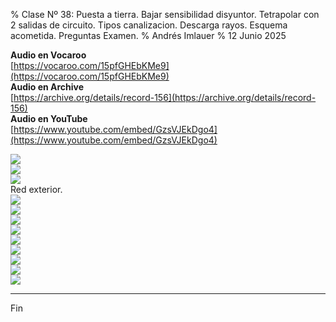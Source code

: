 % Clase Nº 38: Puesta a tierra. Bajar sensibilidad disyuntor. Tetrapolar con 2 salidas de circuito. Tipos canalizacion. Descarga rayos. Esquema acometida. Preguntas Examen.
% Andrés Imlauer
% 12 Junio 2025

**Audio en Vocaroo**   
[https://vocaroo.com/15pfGHEbKMe9](https://vocaroo.com/15pfGHEbKMe9)   
**Audio en Archive**   
[https://archive.org/details/record-156](https://archive.org/details/record-156)   
**Audio en YouTube**   
[https://www.youtube.com/embed/GzsVJEkDgo4](https://www.youtube.com/embed/GzsVJEkDgo4)   
   
![](https://blogger.googleusercontent.com/img/b/R29vZ2xl/AVvXsEgwD9LkOquMJUJUiW8P6CkfK7FuxizxoAG0iNEYJpAqJChC_ZyaOBNK34ZOWgxf-deYdzB8Od0xmiu5jgK8L9pI86F-Xy3DXoRFDJv5WyizeWp_b24x6WSn9DeyizRToDgeiHm6mAc-VwmpgSQY8igeKd53XWtonpX6zwE8DfdR_N3N_OZGr6Ju1mBSmXs/s4160/IMG_20250611_183019653.jpg)   
![](https://blogger.googleusercontent.com/img/b/R29vZ2xl/AVvXsEhCCGLEybFmFEpxrvniGZ-039a75o9dk2IG83pPowgBG5hmf4nhRC3ch9Pkc2Xgh3zR_iFETc5p0V2L0lK14ssv3gMaFE9XV9mAuABvt8vZmVe32uE0JH6hT9IX6rao7mtBj_ntMRxd7lTo5390aGO0jZKe_LDcDbPCTiOUqDqtMKpEnTjq8-0tQ8zoSUI/s4160/IMG_20250611_183022961.jpg)   
![](https://blogger.googleusercontent.com/img/b/R29vZ2xl/AVvXsEgiaaLPkcmFq-dgub6ndt2kHOThUZuTKsQQCgJ0mbcCuyypFLr7v_7nFcScZEE39K__A1zVB8v0wB5e06xH_ZLpq1psg0_ydpNUK1c3_o1brtYO8pD9SL7AypWT7nyMCEaGOyVekD2IVkvbulCAkvFHPahZCaLxB47TIuYHnbFYsoqv_oiFJDf6GAQwY3s/s4160/IMG_20250612_012832341.jpg)   
Red exterior.   
![](https://blogger.googleusercontent.com/img/b/R29vZ2xl/AVvXsEgceoFvlQJvsHrF0RO9AMUEttl3GGucIt0aCpsmROk-L-T572Mopn0MEvWDm1mXPRpZbq8YsaEmJCSUGkX5-INVITyS2nRCH8CHCgt3qovjgOlV__qz0765aEbgGCFTcNL6uKxYopsqqMrQUO0nhxoKVRN9Cuka09O6ZLQfTMrkJrmMSZ7kDDAdX3usA-4/s4160/IMG_20250612_012840618.jpg)   
![](https://blogger.googleusercontent.com/img/b/R29vZ2xl/AVvXsEgDzzb-320YkAQSrCpL2tU4M1de4qjqm7t5U6MsIKtAFpKVhqLOJkj3xVN-XHXEc2UAK7lbgP2c5snPORq7A1oJ4oBCNpIhyndN7i1hj_WTteqhz9G-vQ-7ZoUug9ZW_B2p6eX0X8DXUza8PWUR6vdalyTAfB22tS9aGdd4ILd4vjBcCicSLq7sB5C60oQ/s4160/IMG_20250612_012851158.jpg)   
![](https://blogger.googleusercontent.com/img/b/R29vZ2xl/AVvXsEjG-oPb1GZve23UMkwnQvGtX9JoBp0-e-ZYrzWLiKj68j7ZJkr5H7unrc1uaxC3jrfGID71LUvL1AVxq6tYtMFK2ecUjTv06Vy0xd_ezqP20Dac2nss2X8i9UwZejyR3nABpSFR43PqvuuDZVrTZEY-WS38dxYtnWV_qGW0M0kzao_enw_ZoscjAUq_ZK8/s4160/IMG_20250611_190100368.jpg)   
![](https://blogger.googleusercontent.com/img/b/R29vZ2xl/AVvXsEjU0-JD5mpQRwU2Xp41Mq0oHS6sqLTCDH_IFlhCQ1u5yeZRTECxkEkdphrgYywFM3J2UwMAJqXeIYXDGjKjhNTiBPcxW2lKyIKhpoyADZLHqI4Ur4GdNlQPOVZdlTinE0LWEg_muxqzNwUT4oOlaXjelExpoRohr-u5DXDDs-qey9_AD6vdGN-jA2hukTc/s4160/IMG_20250611_190127396.jpg)   
![](https://blogger.googleusercontent.com/img/b/R29vZ2xl/AVvXsEipObIQO_FxmU_fQOMe0YQGwjZaXRyrOs2xAh6BPUn5hJUMLC78tHpsL-MQ8m6H1d3YYl02SY4dTsDEHqgb61UuSU6ytilQQuNFprg_7c8DUOimaVLNSdMCaxSwnSoKJxb8AJaRgYTE6geft4DpRtGDE2UZQyZjKEzVBSTUExfhU_rI6tx3UXW_UwY3YiY/s4160/IMG_20250611_191511575.jpg)   
![](https://blogger.googleusercontent.com/img/b/R29vZ2xl/AVvXsEgo0-YNAkBrpWIFk8b08fBAAMSKdgGHLlAQOKPPDvxPvCI-fxUNKuz32YRHhNtkpKW8idGAMM905l9P7LSACc6YLTTBEi8nkG00jaU_k816yT5zqEJiyBn7nGLMAEdglWoYVqSX4esj_2JtGq27eGSJNzj2dkbg-t2y7CLs5rD4RV0fVf40YdUuaeTcZPo/s4160/IMG_20250611_191520106.jpg)   
![](https://blogger.googleusercontent.com/img/b/R29vZ2xl/AVvXsEh09lN6c1sDwmhD2j5NZ3jCnkXz1wElSHGQ2coa6w4QAispa-FOkx61H-HnBHL143nSp9rX5oGR0oHZ0yIGtWcOoc0LcblEBgaF7nmmIaUZJhv5fFFYPfw9JbL_xe4IsMgkfM8EkhIpy6q-qgqxEDhlRTxeykJa4ZCHNwQzBtukfhgfYFZmih5vDxQTGOI/s4160/IMG_20250611_202534585.jpg)   
![](https://blogger.googleusercontent.com/img/b/R29vZ2xl/AVvXsEjU3b44UDyboY1fm1GypoLGfzh5lfnJeNyejHskICKr4ExT2siVNT6vkmDZqh9BMKk8fFfKOuZ1k61NQ9ZOKTKzA0_6vh-qoeNdLFuVRMdsLgaec25hNof-EIpwzTBSlL3XfZ0cLZpGu8fiwdzdS_brWSE_cNwfpDs1gpPiWL4Q9PjsfN3PvfKzMep-yIA/s4160/IMG_20250611_202545439_BURST000_COVER_TOP.jpg)   
![](https://blogger.googleusercontent.com/img/b/R29vZ2xl/AVvXsEic6ELOWn3V0M5sd16KUtz_Mcyz5p7_0U0yBIogh83M-GBVTwaWblVabgFG4coohhrjFBbkej38bW8mRsK6_0tqPPuNlmSSSjSpbXG-k_2uG3IlRjaN83HBz54YzkHXOgjsxRdXx9qJJ8UJww8uJPfG4n8cmzkl7Eq2rWrpe6_-wHb-WZt3kuuyMxGYSlU/s4160/IMG_20250611_202545439_BURST001.jpg)   
   
---

Fin
